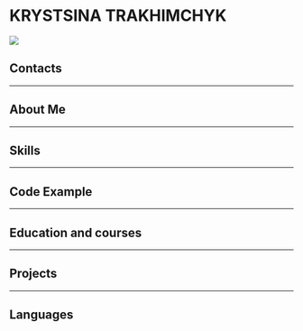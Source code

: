 # KRYSTSINA TRAKHIMCHYK

![](https://cdn.rs.school/avatars/kristina-trakhimchik.png?size=192)

## Contacts
----------------
## About Me
-------------------
## Skills
-----------------
## Code Example
--------
## Education and courses
 ---------
## Projects
-----------
 ## Languages
